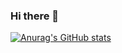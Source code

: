 ### Hi there 👋

[![Anurag's GitHub stats](https://github-readme-stats.vercel.app/api?username=Zuowendong)](https://github.com/anuraghazra/github-readme-stats)

<!--
**Zuowendong/Zuowendong** is a ✨ _special_ ✨ repository because its `README.md` (this file) appears on your GitHub profile.

Here are some ideas to get you started:

- 🔭 I’m currently working on ...
- 🌱 I’m currently learning ...
- 👯 I’m looking to collaborate on ...
- 🤔 I’m looking for help with ...
- 💬 Ask me about ...
- 📫 How to reach me: ...
- 😄 Pronouns: ...
- ⚡ Fun fact: ...
-->
